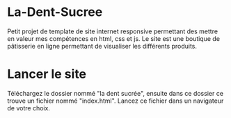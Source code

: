 # La-Dent-Sucree
Petit projet de template de site internet responsive permettant des mettre en valeur mes compétences en html, css et js. Le site est une boutique de pâtisserie en ligne permettant de visualiser les différents produits.

# Lancer le site
Téléchargez le dossier nommé "la dent sucrée", ensuite dans ce dossier ce trouve un fichier nommé "index.html". Lancez ce fichier dans un navigateur de votre choix.
